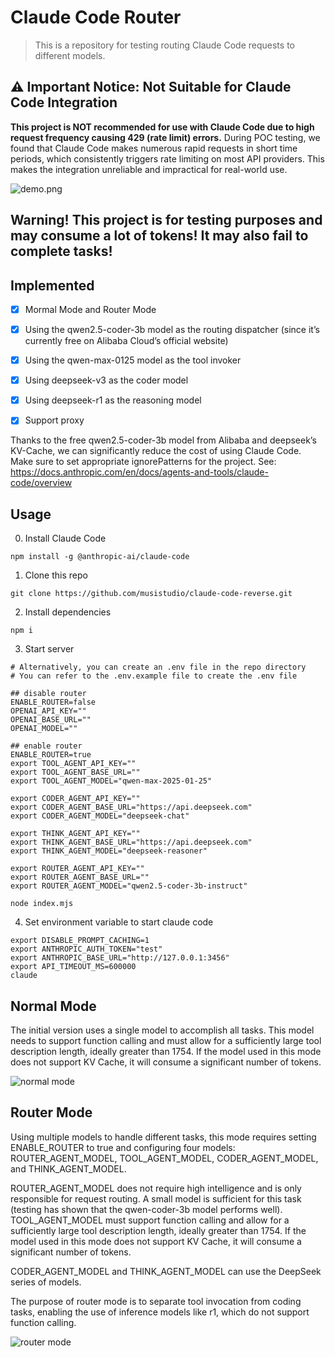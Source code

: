 # Claude Code Router

> This is a repository for testing routing Claude Code requests to different models.

## ⚠️ Important Notice: Not Suitable for Claude Code Integration

**This project is NOT recommended for use with Claude Code due to high request frequency causing 429 (rate limit) errors.** During POC testing, we found that Claude Code makes numerous rapid requests in short time periods, which consistently triggers rate limiting on most API providers. This makes the integration unreliable and impractical for real-world use.

![demo.png](https://github.com/musistudio/claude-code-reverse/blob/main/screenshoots/demo.png)

## Warning! This project is for testing purposes and may consume a lot of tokens! It may also fail to complete tasks!

## Implemented

- [x] Mormal Mode and Router Mode

- [x] Using the qwen2.5-coder-3b model as the routing dispatcher (since it’s currently free on Alibaba Cloud’s official website)

- [x] Using the qwen-max-0125 model as the tool invoker

- [x] Using deepseek-v3 as the coder model

- [x] Using deepseek-r1 as the reasoning model

- [x] Support proxy

Thanks to the free qwen2.5-coder-3b model from Alibaba and deepseek’s KV-Cache, we can significantly reduce the cost of using Claude Code. Make sure to set appropriate ignorePatterns for the project. See: https://docs.anthropic.com/en/docs/agents-and-tools/claude-code/overview

## Usage

0. Install Claude Code

```shell
npm install -g @anthropic-ai/claude-code
```

1. Clone this repo

```shell
git clone https://github.com/musistudio/claude-code-reverse.git
```

2. Install dependencies

```shell
npm i
```

3. Start server

```shell
# Alternatively, you can create an .env file in the repo directory
# You can refer to the .env.example file to create the .env file

## disable router
ENABLE_ROUTER=false
OPENAI_API_KEY=""
OPENAI_BASE_URL=""
OPENAI_MODEL=""

## enable router
ENABLE_ROUTER=true
export TOOL_AGENT_API_KEY=""
export TOOL_AGENT_BASE_URL=""
export TOOL_AGENT_MODEL="qwen-max-2025-01-25"

export CODER_AGENT_API_KEY=""
export CODER_AGENT_BASE_URL="https://api.deepseek.com"
export CODER_AGENT_MODEL="deepseek-chat"

export THINK_AGENT_API_KEY=""
export THINK_AGENT_BASE_URL="https://api.deepseek.com"
export THINK_AGENT_MODEL="deepseek-reasoner"

export ROUTER_AGENT_API_KEY=""
export ROUTER_AGENT_BASE_URL=""
export ROUTER_AGENT_MODEL="qwen2.5-coder-3b-instruct"

node index.mjs
```

4. Set environment variable to start claude code

```shell
export DISABLE_PROMPT_CACHING=1
export ANTHROPIC_AUTH_TOKEN="test"
export ANTHROPIC_BASE_URL="http://127.0.0.1:3456"
export API_TIMEOUT_MS=600000
claude
```

## Normal Mode

The initial version uses a single model to accomplish all tasks. This model needs to support function calling and must allow for a sufficiently large tool description length, ideally greater than 1754. If the model used in this mode does not support KV Cache, it will consume a significant number of tokens.

![normal mode](https://github.com/musistudio/claude-code-reverse/blob/main/screenshoots/normal.png)

## Router Mode

Using multiple models to handle different tasks, this mode requires setting ENABLE_ROUTER to true and configuring four models: ROUTER_AGENT_MODEL, TOOL_AGENT_MODEL, CODER_AGENT_MODEL, and THINK_AGENT_MODEL.

ROUTER_AGENT_MODEL does not require high intelligence and is only responsible for request routing. A small model is sufficient for this task (testing has shown that the qwen-coder-3b model performs well).
TOOL_AGENT_MODEL must support function calling and allow for a sufficiently large tool description length, ideally greater than 1754. If the model used in this mode does not support KV Cache, it will consume a significant number of tokens.

CODER_AGENT_MODEL and THINK_AGENT_MODEL can use the DeepSeek series of models.

The purpose of router mode is to separate tool invocation from coding tasks, enabling the use of inference models like r1, which do not support function calling.

![router mode](https://github.com/musistudio/claude-code-reverse/blob/main/screenshoots/router.png)
